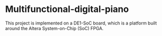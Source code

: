 # Multifunctional-digital-piano
This project is implemented on a DE1-SoC board, which is a platform built around the Altera System-on-Chip (SoC) FPGA. 
